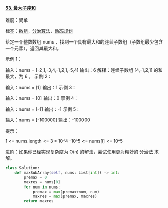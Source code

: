 #### [53. 最大子序和](https://leetcode-cn.com/problems/maximum-subarray/)

难度：简单

标签：[数组](../Topic/数组.md)，[分治算法](../Topic/分治算法.md)，[动态规划](../Topic/动态规划.md)

给定一个整数数组 nums ，找到一个具有最大和的连续子数组（子数组最少包含一个元素），返回其最大和。



示例 1：

输入：nums = [-2,1,-3,4,-1,2,1,-5,4]
输出：6
解释：连续子数组 [4,-1,2,1] 的和最大，为 6 。
示例 2：

输入：nums = [1]
输出：1
示例 3：

输入：nums = [0]
输出：0
示例 4：

输入：nums = [-1]
输出：-1
示例 5：

输入：nums = [-100000]
输出：-100000


提示：

1 <= nums.length <= 3 * 10^4
-10^5 <= nums[i] <= 10^5


进阶：如果你已经实现复杂度为 O(n) 的解法，尝试使用更为精妙的 分治法 求解。

```python
class Solution:
    def maxSubArray(self, nums: List[int]) -> int:
        premax = 0
        maxres = nums[0]
        for num in nums:
            premax = max(premax+num, num)
            maxres = max(premax, maxres)
        return maxres
```

